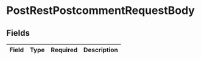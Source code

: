 # PostRestPostcommentRequestBody


## Fields

| Field       | Type        | Required    | Description |
| ----------- | ----------- | ----------- | ----------- |
